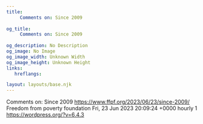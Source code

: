 ```yaml
---
title: 
     Comments on: Since 2009
    
og_title: 
     Comments on: Since 2009
    
og_description: No Description
og_image: No Image
og_image_width: Unknown Width
og_image_height: Unknown Height
links:
   hreflangs:

layout: layouts/base.njk
---
```

Comments on: Since 2009  https://www.ffpf.org/2023/06/23/since-2009/  Freedom
from poverty foundation  Fri, 23 Jun 2023 20:09:24 +0000  hourly  1
https://wordpress.org/?v=6.4.3

